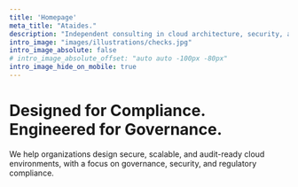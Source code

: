 ```yaml
---
title: 'Homepage'
meta_title: "Ataides."
description: "Independent consulting in cloud architecture, security, and compliance. Built on trust, precision, and governance."
intro_image: "images/illustrations/checks.jpg"
intro_image_absolute: false
# intro_image_absolute_offset: "auto auto -100px -80px"
intro_image_hide_on_mobile: true
---
```


# Designed for Compliance. Engineered for Governance.

We help organizations design secure, scalable, and audit-ready cloud environments, with a focus on governance, security, and regulatory compliance.
